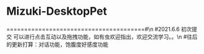 # Mizuki-DesktopPet
=======================================#\n
#2021.6.6 初次提交 可以进行点击互动以及拖拽功能，如有虫欢迎指出，欢迎交流学习。。\n
#往后的更新打算：对话功能，饱腹度好感度功能
